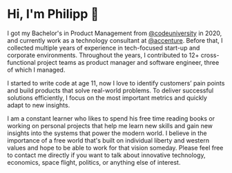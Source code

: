 # Hi, I'm Philipp 👋

I got my Bachelor's in Product Management from [@codeuniversity](https://github.com/codeuniversity) in 2020, and currently work as a technology consultant at [@accenture](https://github.com/accenture). Before that, I collected multiple years of experience in tech-focused start-up and corporate environments. Throughout the years, I contributed to 12+ cross-functional project teams as product manager and software engineer, three of which I managed.

I started to write code at age 11, now I love to identify customers’ pain points and build products that solve real-world problems. To deliver successful solutions efficiently, I focus on the most important metrics and quickly adapt to new insights.  

I am a constant learner who likes to spend his free time reading books or working on personal projects that help me learn new skills and gain new insights into the systems that power the modern world. I believe in the importance of a free world that's built on individual liberty and western values and hope to be able to work for that vision someday. Please feel free to contact me directly if you want to talk about innovative technology, economics, space flight, politics, or anything else of interest.
